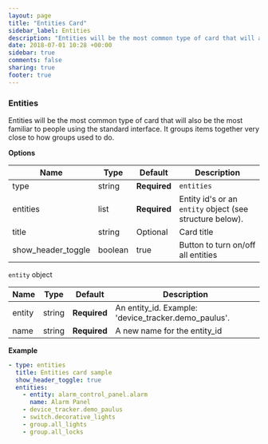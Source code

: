 ```yaml
---
layout: page
title: "Entities Card"
sidebar_label: Entities
description: "Entities will be the most common type of card that will also be the most familiar to people using the standard interface. It groups items together very close to how groups used to do."
date: 2018-07-01 10:28 +00:00
sidebar: true
comments: false
sharing: true
footer: true
---
```

### Entities
Entities will be the most common type of card that will also be the most familiar to people using the standard interface. It groups items together very close to how groups used to do.

**Options**

| Name | Type | Default | Description
| ---- | ---- | ------- | -----------
| type | string | **Required** | `entities`
| entities | list | **Required** | Entity id's or an `entity` object (see structure below).
| title | string | Optional | Card title
| show_header_toggle | boolean | true | Button to turn on/off all entities

`entity` object

| Name | Type | Default | Description
| ---- | ---- | ------- | -----------
| entity | string | **Required** | An entity_id. Example: 'device_tracker.demo_paulus'.
| name | string | **Required** | A new name for the entity_id

**Example**

```yaml
- type: entities
  title: Entities card sample
  show_header_toggle: true
  entities:
    - entity: alarm_control_panel.alarm
      name: Alarm Panel
    - device_tracker.demo_paulus
    - switch.decorative_lights
    - group.all_lights
    - group.all_locks
```
